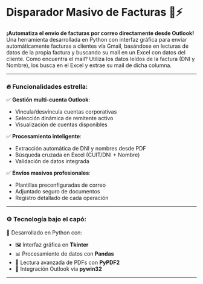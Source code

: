 # Disparador Masivo de Facturas  📧⚡  

**¡Automatiza el envío de facturas por correo directamente desde Outlook!**  
Una herramienta desarrollada en Python con interfaz gráfica para enviar automáticamente facturas a clientes vía Gmail, basándose en lecturas de datos de la propia factura y buscando su mail en un Excel con datos del cliente. 
Como encuentra el mail? Utiliza los datos leídos de la factura (DNI y Nombre), los busca en el Excel y extrae su mail de dicha columna.  

---

### 🔥 Funcionalidades estrella:  
✅ **Gestión multi-cuenta Outlook**:  
- Vincula/desvincula cuentas corporativas  
- Selección dinámica de remitente activo  
- Visualización de cuentas disponibles  

✅ **Procesamiento inteligente**:  
- Extracción automática de DNI y nombres desde PDF  
- Búsqueda cruzada en Excel (CUIT/DNI + Nombre)  
- Validación de datos integrada  

✅ **Envíos masivos profesionales**:  
- Plantillas preconfiguradas de correo  
- Adjuntado seguro de documentos  
- Registro detallado de cada operación  

---

### ⚙️ Tecnología bajo el capó:  
🐍 Desarrollado en Python con:  
- 🖼️ Interfaz gráfica en **Tkinter**  
- 📊 Procesamiento de datos con **Pandas**  
- 📑 Lectura avanzada de PDFs con **PyPDF2**  
- 📧 Integración Outlook via **pywin32**  

---
